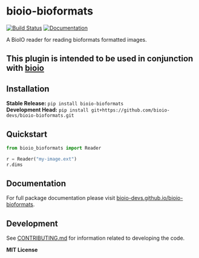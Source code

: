 # bioio-bioformats

[![Build Status](https://github.com/bioio-devs/bioio-bioformats/actions/workflows/ci.yml/badge.svg)](https://github.com/bioio-devs/bioio-bioformats/actions)
[![Documentation](https://github.com/bioio-devs/bioio-bioformats/actions/workflows/docs.yml/badge.svg)](https://bioio-devs.github.io/bioio-bioformats)

A BioIO reader for reading bioformats formatted images.

This plugin is intended to be used in conjunction with [bioio](https://github.com/bioio-devs/bioio)
---

## Installation

**Stable Release:** `pip install bioio-bioformats`<br>
**Development Head:** `pip install git+https://github.com/bioio-devs/bioio-bioformats.git`

## Quickstart

```python
from bioio_bioformats import Reader 

r = Reader("my-image.ext")
r.dims
```

## Documentation

For full package documentation please visit [bioio-devs.github.io/bioio-bioformats](https://bioio-devs.github.io/bioio-bioformats).

## Development

See [CONTRIBUTING.md](CONTRIBUTING.md) for information related to developing the code.

**MIT License**
